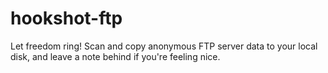 # hookshot-ftp
Let freedom ring! Scan and copy anonymous FTP server data to your local disk, and leave a note behind if you're feeling nice.
